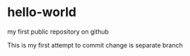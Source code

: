 # hello-world
my first public repository on github

This is my first attempt to commit change is separate branch
